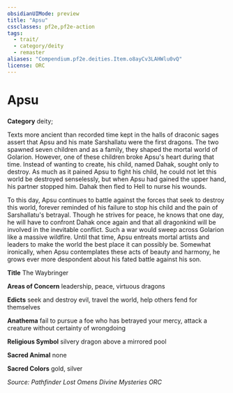 ```yaml
---
obsidianUIMode: preview
title: "Apsu"
cssclasses: pf2e,pf2e-action
tags:
  - trait/
  - category/deity
  - remaster
aliases: "Compendium.pf2e.deities.Item.o8ayCv3LAHWlu0vQ"
license: ORC
---
```

# Apsu

### 

**Category** deity; 




Texts more ancient than recorded time kept in the halls of draconic sages assert that Apsu and his mate Sarshallatu were the first dragons. The two spawned seven children and as a family, they shaped the mortal world of Golarion. However, one of these children broke Apsu's heart during that time. Instead of wanting to create, his child, named Dahak, sought only to destroy. As much as it pained Apsu to fight his child, he could not let this world be destroyed senselessly, but when Apsu had gained the upper hand, his partner stopped him. Dahak then fled to Hell to nurse his wounds.

To this day, Apsu continues to battle against the forces that seek to destroy this world, forever reminded of his failure to stop his child and the pain of Sarshallatu's betrayal. Though he strives for peace, he knows that one day, he will have to confront Dahak once again and that all dragonkind will be involved in the inevitable conflict. Such a war would sweep across Golarion like a massive wildfire. Until that time, Apsu entreats mortal artists and leaders to make the world the best place it can possibly be. Somewhat ironically, when Apsu contemplates these acts of beauty and harmony, he grows ever more despondent about his fated battle against his son.

**Title** The Waybringer

**Areas of Concern** leadership, peace, virtuous dragons

**Edicts** seek and destroy evil, travel the world, help others fend for themselves

**Anathema** fail to pursue a foe who has betrayed your mercy, attack a creature without certainty of wrongdoing

**Religious Symbol** silvery dragon above a mirrored pool

**Sacred Animal** none

**Sacred Colors** gold, silver

*Source: Pathfinder Lost Omens Divine Mysteries*
*ORC*